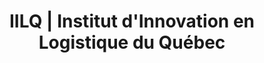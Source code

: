 ---
title: "IILQ | Institut d'Innovation en Logistique du Québec"
description: "L'IILQ vous offre des services d'aide technique, de recherche appliquée, de formation et de sensibilisation dans le domaine de la logistique auprès des PME du Québec."
image: ""
slider:
  - img: "/img/Accueil-carroussel-formation.jpg"
    toptxt: >-
      Découvrez nos ateliers</br>et formations
    bottomtxt: >-
      afin d'augmenter votre productivité.
    layout: 1
    link: logistic-4-0/ateliers-decouverte
  - img: "/img/Accueil-carroussel-blogue.jpg"
    toptxt: >-
      Curieux d'en apprendre sur l'innovation logistique ?
    bottomtxt: >-
      Consultez nos articles </br>sur le blogue !
    layout: 2
    link: articles
  - img: "/img/Accueil-carroussel-logistic.jpg"
    toptxt: >-
      Atteignez le plein potentiel</br> de votre entreprise grâce à la
    bottomtxt: >-
      Logistic 4.0 ?
    layout: 2
    link: logistic-4-0
  - img: "/img/Accueil-carroussel-maillon.jpg"
    toptxt: >-
      Nous veillons à optimiser </br>votre chaîne logistique,
    bottomtxt: >-
      un maillon à la fois.
    layout: 2
    link: contact
  - img: "/img/Accueil-carroussel-infolettre.jpg"
    toptxt: >-
      Apprenez-en plus avec
    bottomtxt: >-
      notre infolettre
    layout: 2
    link: contact
introtext: >-
  # Qui sommes nous...

  Nous sommes un centre collégial de transfert de technologie (CCTT) et de recherche en logistique.</br>
  Nous sommes à l'affût des tendances et implantons l'innovation.</br>
  Nous sommes au service des PME du Québec ! 
section2:
  title1: "Innovation"
  title2: "Transfert"
  title3: "Logistic 4.0"
boites: 
  boite1:
    img: /img/Accueil-faites-mieux.jpg
    title: Faites mieux avec moins, grâce à l'intelligence matérielle
    link: innovation
    icon: ico-head-light
    visible: true
  boite2:
    img: /img/Accueil-conference.jpg
    title: Découvrez nos ateliers et conférences
    link: logistic-4-0/ateliers-decouverte
    icon: icon-chart-ico
    visible: true
  boite3:
    img: /img/Accueil-blogue.jpg
    title: Découvrir notre blogue
    link: articles
    icon: icon-monitor-ico
    visible: true
  boite4:
    img: /img/Accueil-contact.jpg
    title: Contactez notre équipe
    link: contact
    icon: icon-mobile-ico
    visible: true
---